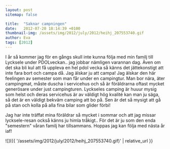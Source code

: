 ```yaml
---
layout: post
sitemap: false

title:  "Saknar campningen"
date:   2012-07-20 18:14:39 +0100
thumbnail-img: /assets/img/2012/july/2012/heihj_207553740.gif
author: Eva
tags: [2012]
---
```


I år så kommer jag för en gångs skull inte kunna följa med min familj till Lycksele under PDOLveckan.. jag jobbar nämligen varannan dag. Även om det ska bli kul att få uppleva en hel pdol vecka så känns det jättekonstigt att inte fara bort och campa då. Jag älskar ju att campa! Jag älskar den här feelingen av semester som man får under en campingtur. Man bor nära, äter campingmat, måste duscha i servicehus och så är föräldrarna oftast mycket generösare under just campingturen. Lyckseles camping är huuur mysig som helst och deras servicehus är av väldigt hög kvalité kan man ju säga, så det är en väldigt bekväm camping att bo på. Sen är det så mysigt att gå på stan och kolla på alla fina bilar som glider förbi!






Jag har inte träffat mina föräldrar så mycket i sommar och att jag missar lycksele-resan också känns ju himla tråkigt.. För det är ju som den enda "semestern" våran familj har tillsammans. Hoppas jag kan följa med nästa år iaf!

![]({{ '/assets/img/2012/july/2012/heihj_207553740.gif)'  | relative_url }}

